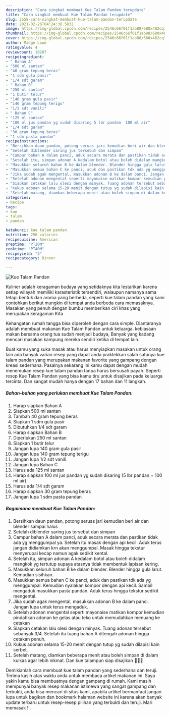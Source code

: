 ```yaml
---
description: "Cara singkat membuat Kue Talam Pandan terupdate"
title: "Cara singkat membuat Kue Talam Pandan terupdate"
slug: 2558-cara-singkat-membuat-kue-talam-pandan-terupdate
date: 2021-02-26T04:24:38.583Z
image: https://img-global.cpcdn.com/recipes/2546c66f01f1ab88/680x482cq70/kue-talam-pandan-foto-resep-utama.jpg
thumbnail: https://img-global.cpcdn.com/recipes/2546c66f01f1ab88/680x482cq70/kue-talam-pandan-foto-resep-utama.jpg
cover: https://img-global.cpcdn.com/recipes/2546c66f01f1ab88/680x482cq70/kue-talam-pandan-foto-resep-utama.jpg
author: Madge Lowe
ratingvalue: 4
reviewcount: 10287
recipeingredient:
- " Bahan A"
- "500 ml santan"
- "40 gram tepung beras"
- "1 sdm gula pasir"
- "1/4 sdt garam"
- " Bahan B"
- "250 ml santan"
- "1 butir telur"
- "140 gram gula pasir"
- "140 gram tepung terigu"
- "1/2 sdt vanili"
- " Bahan C"
- "125 ml santan"
- "100 ml jus pandan yg sudah disaring 5 lbr pandan  100 ml air"
- "1/4 sdt garam"
- "30 gram tepung beras"
- "1 sdm pasta pandan"
recipeinstructions:
- "Bersihkan daun pandan, potong seruas jari kemudian beri air dan blender sampai halus"
- "Setelah diblender saring jus tersebut dan simpan"
- "Campur bahan A dalam panci, aduk secara merata dan pastikan tidak ada yg menggumpal ya. Setelah itu masak dengan api kecil. Aduk terus jangan didiamkan krn akan menggumpal. Masak hingga tekstur menyerupai kecap namun agak sedikit kental."
- "Setelah itu, simpan adonan A kedalam botol atau boleh didalam mangkok yg tertutup supaya atasnya tidak membentuk lapisan kering."
- "Masukkan seluruh bahan B ke dalam blender. Blender hingga gula larut. Kemudian sisihkan."
- "Masukkan semua bahan C ke panci, aduk dan pastikan tdk ada yg menggumpal. Kemudian nyalakan kompor dengan api kecil. Sambil mengaduk masukkan pasta pandan. Aduk terus hingga tekstur sedikit mengental."
- "Jika sudah agak mengental, masukkan adonan B ke dalam panci. Jangan lupa untuk terus mengaduk."
- "Setelah adonan mengental seperti mayonaise matikan kompor kemudian pindahkan adonan ke gelas atau teko untuk memudahkan menuang ke cetakan"
- "Siapkan cetakan lalu olesi dengan minyak. Tuang adonan tersebut sebanyak 3/4. Setelah itu tuang bahan A ditengah adonan hingga cetakan penuh."
- "Kukus adonan selama 15-20 menit dengan tutup yg sudah dilapisi kain serbet."
- "Setelah matang, diamkan beberapa menit atau boleh simpan di dalam kulkas agar lebih nikmat. Dan kue talampun siap disajikan 👩🏻‍🍳"
categories:
- Recipe
tags:
- kue
- talam
- pandan

katakunci: kue talam pandan 
nutrition: 250 calories
recipecuisine: American
preptime: "PT20M"
cooktime: "PT40M"
recipeyield: "3"
recipecategory: Dinner

---
```



![Kue Talam Pandan](https://img-global.cpcdn.com/recipes/2546c66f01f1ab88/680x482cq70/kue-talam-pandan-foto-resep-utama.jpg)

Kuliner adalah keragaman budaya yang setidaknya kita lestarikan karena setiap wilayah memiliki karasteristik tersendiri, walaupun namanya sama tetapi bentuk dan aroma yang berbeda, seperti kue talam pandan yang kami contohkan berikut mungkin di tempat anda berbeda cara memasaknya. Masakan yang penuh dengan bumbu memberikan ciri khas yang merupakan keragaman Kita



Kehangatan rumah tangga bisa diperoleh dengan cara simple. Diantaranya adalah membuat makanan Kue Talam Pandan untuk keluarga. kebiasaan makan bersama orang tua sudah menjadi budaya, Banyak yang kadang mencari masakan kampung mereka sendiri ketika di tempat lain.

Buat kamu yang suka masak atau harus menyiapkan masakan untuk orang lain ada banyak varian resep yang dapat anda praktekkan salah satunya kue talam pandan yang merupakan makanan favorite yang gampang dengan kreasi sederhana. Pasalnya sekarang ini kamu dapat dengan mudah menemukan resep kue talam pandan tanpa harus bersusah payah.
Seperti resep Kue Talam Pandan yang bisa kamu tiru untuk disajikan pada keluarga tercinta. Dan sangat mudah hanya dengan 17 bahan dan 11 langkah.


<!--inarticleads1-->

##### Bahan-bahan yang perlukan membuat Kue Talam Pandan:

1. Harap siapkan  Bahan A
1. Siapkan 500 ml santan
1. Tambah 40 gram tepung beras
1. Siapkan 1 sdm gula pasir
1. Dibutuhkan 1/4 sdt garam
1. Harap siapkan  Bahan B
1. Diperlukan 250 ml santan
1. Siapkan 1 butir telur
1. Jangan lupa 140 gram gula pasir
1. Jangan lupa 140 gram tepung terigu
1. Jangan lupa 1/2 sdt vanili
1. Jangan lupa  Bahan C
1. Harus ada 125 ml santan
1. Harap siapkan 100 ml jus pandan yg sudah disaring (5 lbr pandan + 100 ml air)
1. Harus ada 1/4 sdt garam
1. Harap siapkan 30 gram tepung beras
1. Jangan lupa 1 sdm pasta pandan




<!--inarticleads2-->

##### Bagaimana membuat  Kue Talam Pandan:

1. Bersihkan daun pandan, potong seruas jari kemudian beri air dan blender sampai halus
1. Setelah diblender saring jus tersebut dan simpan
1. Campur bahan A dalam panci, aduk secara merata dan pastikan tidak ada yg menggumpal ya. Setelah itu masak dengan api kecil. Aduk terus jangan didiamkan krn akan menggumpal. Masak hingga tekstur menyerupai kecap namun agak sedikit kental.
1. Setelah itu, simpan adonan A kedalam botol atau boleh didalam mangkok yg tertutup supaya atasnya tidak membentuk lapisan kering.
1. Masukkan seluruh bahan B ke dalam blender. Blender hingga gula larut. Kemudian sisihkan.
1. Masukkan semua bahan C ke panci, aduk dan pastikan tdk ada yg menggumpal. Kemudian nyalakan kompor dengan api kecil. Sambil mengaduk masukkan pasta pandan. Aduk terus hingga tekstur sedikit mengental.
1. Jika sudah agak mengental, masukkan adonan B ke dalam panci. Jangan lupa untuk terus mengaduk.
1. Setelah adonan mengental seperti mayonaise matikan kompor kemudian pindahkan adonan ke gelas atau teko untuk memudahkan menuang ke cetakan
1. Siapkan cetakan lalu olesi dengan minyak. Tuang adonan tersebut sebanyak 3/4. Setelah itu tuang bahan A ditengah adonan hingga cetakan penuh.
1. Kukus adonan selama 15-20 menit dengan tutup yg sudah dilapisi kain serbet.
1. Setelah matang, diamkan beberapa menit atau boleh simpan di dalam kulkas agar lebih nikmat. Dan kue talampun siap disajikan 👩🏻‍🍳




Demikianlah cara membuat kue talam pandan yang sederhana dan teruji. Terima kasih atas waktu anda untuk membaca artikel makanan ini. Saya yakin kamu bisa membuatnya dengan gampang di rumah. Kami masih mempunyai banyak resep makanan istimewa yang sangat gampang dan terbukti, anda bisa mencari di situs kami, apabila artikel bermanfaat jangan lupa untuk bagikan dan bookmark halaman website ini karena akan banyak update terbaru untuk resep-resep pilihan yang terbukti dan teruji. Mari memasak !!. 

